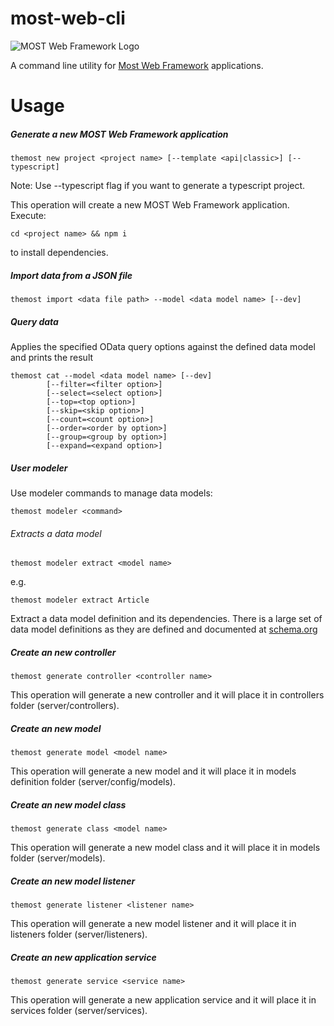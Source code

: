 most-web-cli
============

![MOST Web Framework Logo](https://www.themost.io/assets/images/most_logo_sw_240.png)

A command line utility for [Most Web Framework](https://github.com/themost-framework/themost) applications.

Usage
=====

##### Generate a new MOST Web Framework application

    themost new project <project name> [--template <api|classic>] [--typescript]

Note: Use --typescript flag if you want to generate a typescript project.
    
This operation will create a new MOST Web Framework application. Execute:

    cd <project name> && npm i
    
to install dependencies.

##### Import data from a JSON file

    themost import <data file path> --model <data model name> [--dev]
    
##### Query data

Applies the specified OData query options against the defined data model and prints the result

    themost cat --model <data model name> [--dev] 
            [--filter=<filter option>] 
            [--select=<select option>]
            [--top=<top option>] 
            [--skip=<skip option>]
            [--count=<count option>]
            [--order=<order by option>]
            [--group=<group by option>]
            [--expand=<expand option>]

##### User modeler

Use modeler commands to manage data models:

    themost modeler <command>

###### Extracts a data model

    themost modeler extract <model name>

e.g. 

    themost modeler extract Article

Extract a data model definition and its dependencies. There is a large set of data model definitions
as they are defined and documented at [schema.org](https://schema.org) 

##### Create an new controller

    themost generate controller <controller name>

This operation will generate a new controller and it will place it in controllers folder (server/controllers).
##### Create an new model

    themost generate model <model name>

This operation will generate a new model and it will place it in models definition folder (server/config/models).

##### Create an new model class

    themost generate class <model name>

This operation will generate a new model class and it will place it in models folder (server/models).

##### Create an new model listener

    themost generate listener <listener name>

This operation will generate a new model listener and it will place it in listeners folder (server/listeners).

##### Create an new application service

    themost generate service <service name>

This operation will generate a new application service and it will place it in services folder (server/services).
